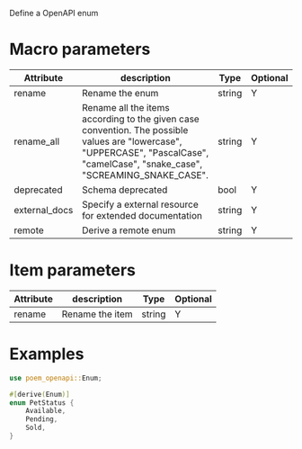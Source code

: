 Define a OpenAPI enum

# Macro parameters

| Attribute     | description                                                                                                                                                                     | Type   | Optional |
|---------------|---------------------------------------------------------------------------------------------------------------------------------------------------------------------------------|--------|----------|
| rename        | Rename the enum                                                                                                                                                                 | string | Y        |
| rename_all    | Rename all the items according to the given case convention. The possible values are "lowercase", "UPPERCASE", "PascalCase", "camelCase", "snake_case", "SCREAMING_SNAKE_CASE". | string | Y        |
| deprecated    | Schema deprecated                                                                                                                                                               | bool   | Y        |
| external_docs | Specify a external resource for extended documentation                                                                                                                          | string | Y        |
| remote        | Derive a remote enum                                                                                                                                                            | string | Y        |

# Item parameters

| Attribute   | description               | Type     | Optional |
|-------------|---------------------------|----------|----------|
| rename      | Rename the item           | string   | Y        |

# Examples

```rust
use poem_openapi::Enum;

#[derive(Enum)]
enum PetStatus {
    Available,
    Pending,
    Sold,
}
```